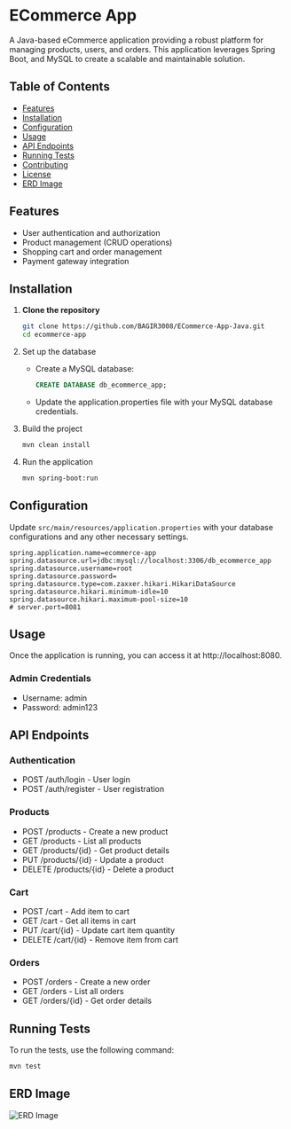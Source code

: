 # ECommerce App

A Java-based eCommerce application providing a robust platform for managing products, users, and orders. This application leverages Spring Boot, and MySQL to create a scalable and maintainable solution.

## Table of Contents

- [Features](#features)
- [Installation](#installation)
- [Configuration](#configuration)
- [Usage](#usage)
- [API Endpoints](#api-endpoints)
- [Running Tests](#running-tests)
- [Contributing](#contributing)
- [License](#license)
- [ERD Image](#erd-image)

## Features

- User authentication and authorization
- Product management (CRUD operations)
- Shopping cart and order management
- Payment gateway integration

## Installation

1. **Clone the repository**
   ```bash
   git clone https://github.com/BAGIR3008/ECommerce-App-Java.git
   cd ecommerce-app
   ```

2. Set up the database
   - Create a MySQL database:
      ```sql
      CREATE DATABASE db_ecommerce_app;
      ```
   - Update the application.properties file with your MySQL database credentials.

3. Build the project
   ```bash
   mvn clean install
   ```

4. Run the application
   ```bash
   mvn spring-boot:run
   ```

## Configuration
Update `src/main/resources/application.properties` with your database configurations and any other necessary settings.

```properties
spring.application.name=ecommerce-app
spring.datasource.url=jdbc:mysql://localhost:3306/db_ecommerce_app
spring.datasource.username=root
spring.datasource.password=
spring.datasource.type=com.zaxxer.hikari.HikariDataSource
spring.datasource.hikari.minimum-idle=10
spring.datasource.hikari.maximum-pool-size=10
# server.port=8081
```

## Usage
Once the application is running, you can access it at http://localhost:8080.

### Admin Credentials
- Username: admin
- Password: admin123

## API Endpoints
### Authentication
- POST /auth/login - User login
- POST /auth/register - User registration
### Products
- POST /products - Create a new product
- GET /products - List all products
- GET /products/{id} - Get product details
- PUT /products/{id} - Update a product
- DELETE /products/{id} - Delete a product
### Cart
- POST /cart - Add item to cart
- GET /cart - Get all items in cart
- PUT /cart/{id} - Update cart item quantity
- DELETE /cart/{id} - Remove item from cart
### Orders
- POST /orders - Create a new order
- GET /orders - List all orders
- GET /orders/{id} - Get order details

## Running Tests
To run the tests, use the following command:
```bash
mvn test
```

## ERD Image
![ERD Image](./ERD.png)